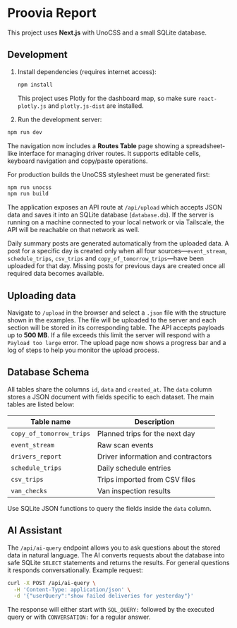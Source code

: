 # Proovia Report

This project uses **Next.js** with UnoCSS and a small SQLite database.

## Development

1. Install dependencies (requires internet access):

   ```bash
   npm install
   ```

   This project uses Plotly for the dashboard map, so make sure
   `react-plotly.js` and `plotly.js-dist` are installed.

2. Run the development server:

```bash
npm run dev
```

The navigation now includes a **Routes Table** page showing a spreadsheet-like
interface for managing driver routes. It supports editable cells, keyboard
navigation and copy/paste operations.

For production builds the UnoCSS stylesheet must be generated first:

```bash
npm run unocss
npm run build
```

The application exposes an API route at `/api/upload` which accepts JSON data
and saves it into an SQLite database (`database.db`). If the server is running
on a machine connected to your local network or via Tailscale, the API will be
reachable on that network as well.

Daily summary posts are generated automatically from the uploaded data. A post
for a specific day is created only when all four sources—`event_stream`,
`schedule_trips`, `csv_trips` and `copy_of_tomorrow_trips`—have been uploaded
for that day. Missing posts for previous days are created once all required data
becomes available.

## Uploading data

Navigate to `/upload` in the browser and select a `.json` file with the
structure shown in the examples. The file will be uploaded to the server and
each section will be stored in its corresponding table. The API accepts payloads
up to **500&nbsp;MB**. If a file exceeds this limit the server will respond with a
`Payload too large` error. The upload page now shows a progress bar and a log of
steps to help you monitor the upload process.

## Database Schema

All tables share the columns `id`, `data` and `created_at`. The `data` column
stores a JSON document with fields specific to each dataset. The main tables are
listed below:

| Table name               | Description                               |
| ------------------------ | ----------------------------------------- |
| `copy_of_tomorrow_trips` | Planned trips for the next day            |
| `event_stream`           | Raw scan events                           |
| `drivers_report`         | Driver information and contractors        |
| `schedule_trips`         | Daily schedule entries                    |
| `csv_trips`              | Trips imported from CSV files             |
| `van_checks`             | Van inspection results                    |

Use SQLite JSON functions to query the fields inside the `data` column.

## AI Assistant

The `/api/ai-query` endpoint allows you to ask questions about the stored data
in natural language. The AI converts requests about the database into safe
SQLite `SELECT` statements and returns the results. For general questions it
responds conversationally. Example request:

```bash
curl -X POST /api/ai-query \
  -H 'Content-Type: application/json' \
  -d '{"userQuery":"show failed deliveries for yesterday"}'
```

The response will either start with `SQL_QUERY:` followed by the executed query
or with `CONVERSATION:` for a regular answer.
